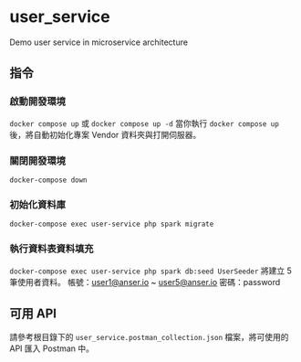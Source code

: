 # user_service

Demo user service in microservice architecture

## 指令

### 啟動開發環境
`docker compose up` 或 `docker compose up -d`
當你執行 `docker compose up` 後，將自動初始化專案 Vendor 資料夾與打開伺服器。

### 關閉開發環境
`docker-compose down`

### 初始化資料庫
`docker-compose exec user-service php spark migrate`

### 執行資料表資料填充
`docker-compose exec user-service php spark db:seed UserSeeder`
將建立 5 筆使用者資料。
帳號：user1@anser.io ~ user5@anser.io
密碼：password

## 可用 API

請參考根目錄下的 `user_service.postman_collection.json` 檔案，將可使用的 API 匯入 Postman 中。
